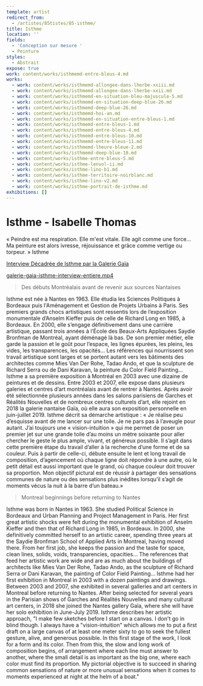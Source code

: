 ```yaml
---
template: artist
redirect_from:
  - /artistes/85tistes/85-isthme/
title: Isthme
location: ''
fields:
  - 'Conception sur mesure '
  - Peinture
styles:
  - Abstrait
expose: true
work: content/works/isthmemd-entre-bleus-4.md
works:
  - work: content/works/isthmemd-allongee-dans-lherbe-xxiii.md
  - work: content/works/isthmemd-allongee-dans-lherbe-xxii.md
  - work: content/works/isthmemd-en-situation-bleu-majuscule-5.md
  - work: content/works/isthmemd-en-situation-deep-blue-26.md
  - work: content/works/isthmemd-deep-blue-26.md
  - work: content/works/isthmemd-hoi-an.md
  - work: content/works/isthmemd-en-situation-entre-bleus-1.md
  - work: content/works/isthmemd-entre-bleus-1.md
  - work: content/works/isthmemd-entre-bleus-4.md
  - work: content/works/isthmemd-entre-bleus-10.md
  - work: content/works/isthmemd-entre-bleus-11.md
  - work: content/works/isthmemd-lheure-bleue-2.md
  - work: content/works/isthmemd-deep-blue-10.md
  - work: content/works/isthme-entre-bleus-5.md
  - work: content/works/isthme-lenvol-ii.md
  - work: content/works/isthme-lino-b1.md
  - work: content/works/isthme-territoire-noirblanc.md
  - work: content/works/isthme-lino-v2.md
  - work: content/works/isthme-portrait-de-isthme.md
exhibitions: []
---
```


# Isthme - Isabelle Thomas

« Peindre est ma respiration. Elle m'est vitale. Elle agit comme une force... Ma peinture est alors ivresse, réjouissance et grâce comme vertige ou torpeur. » Isthme

[Interview Décadrée de Isthme par la Galerie Gaïa](https://youtu.be/lwznot2FJRs "interview isthme par galerie gaia")

[galerie-gaia-isthme-interview-entiere.mp4](https://galerie-gaia.s3.eu-west-3.amazonaws.com/forestry/galerie-gaia-isthme-interview-entiere.mp4 "galerie-gaia-isthme-interview-entiere.mp4")

> Des débuts Montréalais avant de revenir aux sources Nantaises

Isthme est née à Nantes en 1963. Elle étudia les Sciences Politiques à Bordeaux puis l'Aménagement et Gestion de Projets Urbains à Paris. Ses premiers grands chocs artistiques sont ressentis lors de l’exposition monumentale d’Anselm Kieffer puis de celle de Richard Long en 1985, à Bordeaux. En 2000, elle s’engage définitivement dans une carrière artistique, passant trois années à l’École des Beaux-Arts Appliquées Saydie Bronfman de Montréal, ayant déménagé là bas. De son premier métier, elle garde la passion et le goût pour l’espace, les lignes épurées, les pleins, les vides, les transparences, les opacités… Les références qui nourrissent son travail artistique sont larges et se portent autant vers les bâtiments des architectes comme Mies Van Der Rohe, Tadao Ando, et que la sculpture de Richard Serra ou de Dani Karavan, la peinture du Color Field Painting... Isthme a sa première exposition à Montréal en 2003 avec une dizaine de peintures et de dessins. Entre 2003 et 2007, elle expose dans plusieurs galeries et centres d’art montréalais avant de rentrer à Nantes. Après avoir été sélectionnée plusieurs années dans les salons parisiens de Garches et Réalités Nouvelles et de nombreux centres culturels d’art, elle rejoint en 2018 la galerie nantaise Gaïa, où elle aura son exposition personnelle en juin-juillet 2019. Isthme décrit sa démarche artistique : « Je réalise peu d’esquisse avant de me lancer sur une toile. Je ne pars pas à l’aveugle pour autant. J’ai toujours une « vision-intuition » qui me permet de poser un premier jet sur une grande toile d’au moins un mètre soixante pour aller chercher le geste le plus ample, vivant, et généreux possible. Il s’agit dans cette première étape du travail d’aller à la recherche d’une forme et de sa couleur. Puis à partir de celle-ci, débute ensuite le lent et long travail de composition, d’agencement où chaque ligne doit répondre à une autre, où le petit détail est aussi important que le grand, où chaque couleur doit trouver sa proportion. Mon objectif pictural est de réussir à partager des sensations communes de nature ou des sensations plus inédites lorsqu’il s’agit de moments vécus la nuit à la barre d’un bateau.»

> Montreal beginnings before returning to Nantes

Isthme was born in Nantes in 1963. She studied Political Science in Bordeaux and Urban Planning and Project Management in Paris. Her first great artistic shocks were felt during the monumental exhibition of Anselm Kieffer and then that of Richard Long in 1985, in Bordeaux. In 2000, she definitively committed herself to an artistic career, spending three years at the Saydie Bronfman School of Applied Arts in Montreal, having moved there. From her first job, she keeps the passion and the taste for space, clean lines, solids, voids, transparencies, opacities... The references that feed her artistic work are wide and are as much about the buildings of architects like Mies Van Der Rohe, Tadao Ando, as the sculpture of Richard Serra or Dani Karavan, the painting of Color Field Painting... Isthme had her first exhibition in Montreal in 2003 with a dozen paintings and drawings. Between 2003 and 2007, she exhibited in several galleries and art centers in Montreal before returning to Nantes. After being selected for several years in the Parisian shows of Garches and Réalités Nouvelles and many cultural art centers, in 2018 she joined the Nantes gallery Gaïa, where she will have her solo exhibition in June-July 2019. Isthme describes her artistic approach, "I make few sketches before I start on a canvas. I don't go in blind though. I always have a "vision-intuition" which allows me to put a first draft on a large canvas of at least one meter sixty to go to seek the fullest gesture, alive, and generous possible. In this first stage of the work, I look for a form and its color. Then from this, the slow and long work of composition begins, of arrangement where each line must answer to another, where the small detail is as important as the big one, where each color must find its proportion. My pictorial objective is to succeed in sharing common sensations of nature or more unusual sensations when it comes to moments experienced at night at the helm of a boat."
